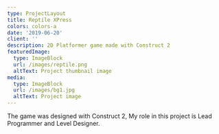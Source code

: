 ```yaml
---
type: ProjectLayout
title: Reptile XPress
colors: colors-a
date: '2019-06-20'
client: ''
description: 2D Platformer game made with Construct 2
featuredImage:
  type: ImageBlock
  url: /images/reptile.png
  altText: Project thumbnail image
media:
  type: ImageBlock
  url: /images/bg1.jpg
  altText: Project image
---
```

The game was designed with Construct 2, My role in this project is Lead Programmer and Level Designer.
